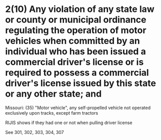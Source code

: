 # 2(10)  Any violation of any state law or county or municipal ordinance regulating the operation of motor vehicles when committed by an individual who has been issued a commercial driver's license or is required to possess a commercial driver's license issued by this state or any other state; and


Missouri:  (35)  "Motor vehicle", any self-propelled vehicle not operated exclusively upon tracks, except farm tractors

RIJIS shows if they had one or not when pulling driver license


See 301, 302, 303, 304, 307
